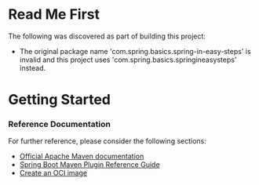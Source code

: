 # Read Me First
The following was discovered as part of building this project:

* The original package name 'com.spring.basics.spring-in-easy-steps' is invalid and this project uses 'com.spring.basics.springineasysteps' instead.

# Getting Started

### Reference Documentation
For further reference, please consider the following sections:

* [Official Apache Maven documentation](https://maven.apache.org/guides/index.html)
* [Spring Boot Maven Plugin Reference Guide](https://docs.spring.io/spring-boot/docs/2.3.0.BUILD-SNAPSHOT/maven-plugin/reference/html/)
* [Create an OCI image](https://docs.spring.io/spring-boot/docs/2.3.0.BUILD-SNAPSHOT/maven-plugin/reference/html/#build-image)


